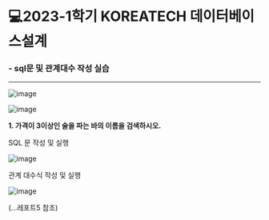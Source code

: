 # 💻2023-1학기 KOREATECH 데이터베이스설계
### - sql문 및 관계대수 작성 실습

---

![image](https://github.com/user-attachments/assets/658fac5b-0206-40da-9b84-6b8d4b423b03)

![image](https://github.com/user-attachments/assets/73193524-7550-4b11-ad22-cb17fd223ace)

**1. 가격이 3이상인 술을 파는 바의 이름을 검색하시오.**


SQL 문 작성 및 실행


![image](https://github.com/user-attachments/assets/6b3cd74b-8757-465f-978c-08e2953ab075)


관계 대수식 작성 및 실행


![image](https://github.com/user-attachments/assets/fd4e0759-e8f5-4140-87de-d47ef22981b8)


(...레포트5 참조)
